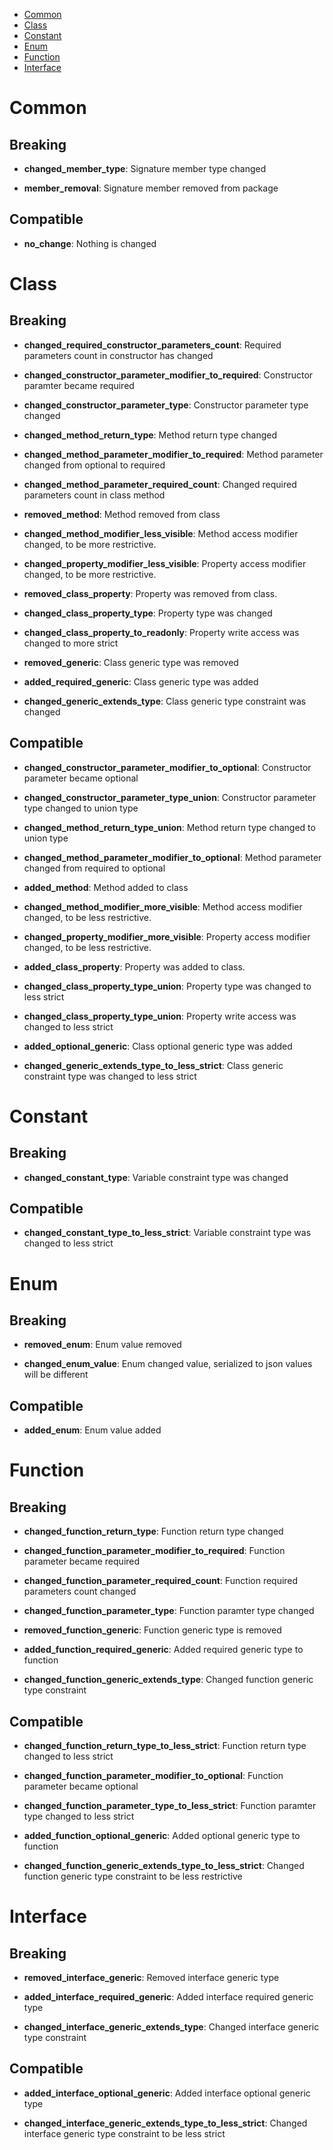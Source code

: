  - [Common](#Common)
 - [Class](#Class)
 - [Constant](#Constant)
 - [Enum](#Enum)
 - [Function](#Function)
 - [Interface](#Interface)
# Common

## Breaking

- **changed_member_type**: Signature member type changed

- **member_removal**: Signature member removed from package

## Compatible

- **no_change**: Nothing is changed

# Class

## Breaking

- **changed_required_constructor_parameters_count**: Required parameters count in constructor has changed

- **changed_constructor_parameter_modifier_to_required**: Constructor paramter became required

- **changed_constructor_parameter_type**: Constructor parameter type changed

- **changed_method_return_type**: Method return type changed

- **changed_method_parameter_modifier_to_required**: Method parameter changed from optional to required

- **changed_method_parameter_required_count**: Changed required parameters count in class method

- **removed_method**: Method removed from class

- **changed_method_modifier_less_visible**: Method access modifier changed, to be more restrictive.

- **changed_property_modifier_less_visible**: Property access modifier changed, to be more restrictive.

- **removed_class_property**: Property was removed from class.

- **changed_class_property_type**: Property type was changed

- **changed_class_property_to_readonly**: Property write access was changed to more strict

- **removed_generic**: Class generic type was removed

- **added_required_generic**: Class generic type was added

- **changed_generic_extends_type**: Class generic type constraint was changed

## Compatible

- **changed_constructor_parameter_modifier_to_optional**: Constructor parameter became optional

- **changed_constructor_parameter_type_union**: Constructor parameter type changed to union type

- **changed_method_return_type_union**: Method return type changed to union type

- **changed_method_parameter_modifier_to_optional**: Method parameter changed from required to optional

- **added_method**: Method added to class

- **changed_method_modifier_more_visible**: Method access modifier changed, to be less restrictive.

- **changed_property_modifier_more_visible**: Property access modifier changed, to be less restrictive.

- **added_class_property**: Property was added to class.

- **changed_class_property_type_union**: Property type was changed to less strict

- **changed_class_property_type_union**: Property write access was changed to less strict

- **added_optional_generic**: Class optional generic type was added

- **changed_generic_extends_type_to_less_strict**: Class generic constraint type was changed to less strict

# Constant

## Breaking

- **changed_constant_type**: Variable constraint type was changed

## Compatible

- **changed_constant_type_to_less_strict**: Variable constraint type was changed to less strict

# Enum

## Breaking

- **removed_enum**: Enum value removed

- **changed_enum_value**: Enum changed value, serialized to json values will be different

## Compatible

- **added_enum**: Enum value added

# Function

## Breaking

- **changed_function_return_type**: Function return type changed

- **changed_function_parameter_modifier_to_required**: Function parameter became required

- **changed_function_parameter_required_count**: Function required parameters count changed

- **changed_function_parameter_type**: Function paramter type changed

- **removed_function_generic**: Function generic type is removed

- **added_function_required_generic**: Added required generic type to function

- **changed_function_generic_extends_type**: Changed function generic type constraint

## Compatible

- **changed_function_return_type_to_less_strict**: Function return type changed to less strict

- **changed_function_parameter_modifier_to_optional**: Function parameter became optional

- **changed_function_parameter_type_to_less_strict**: Function paramter type changed to less strict

- **added_function_optional_generic**: Added optional generic type to function

- **changed_function_generic_extends_type_to_less_strict**: Changed function generic type constraint to be less restrictive

# Interface

## Breaking

- **removed_interface_generic**: Removed interface generic type

- **added_interface_required_generic**: Added interface required generic type

- **changed_interface_generic_extends_type**: Changed interface generic type constraint

## Compatible

- **added_interface_optional_generic**: Added interface optional generic type

- **changed_interface_generic_extends_type_to_less_strict**: Changed interface generic type constraint to be less strict